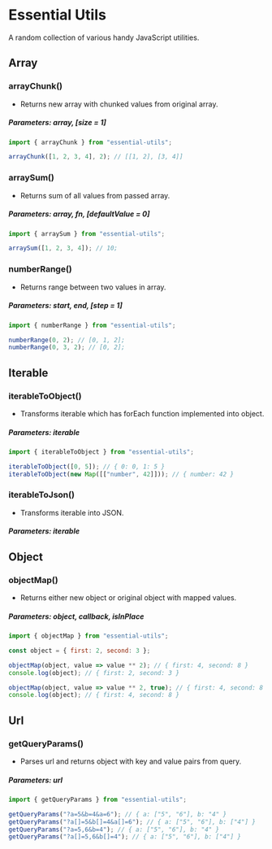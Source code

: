 # Essential Utils

A random collection of various handy JavaScript utilities. 

## Array

### arrayChunk()

- Returns new array with chunked values from original array.

##### Parameters: array, [size = 1]

```js
import { arrayChunk } from "essential-utils";

arrayChunk([1, 2, 3, 4], 2); // [[1, 2], [3, 4]]
```

### arraySum()

- Returns sum of all values from passed array.

##### Parameters: array, fn, [defaultValue = 0]

```js
import { arraySum } from "essential-utils";

arraySum([1, 2, 3, 4]); // 10;
```

### numberRange()

- Returns range between two values in array.

##### Parameters: start, end, [step = 1]

```js
import { numberRange } from "essential-utils";

numberRange(0, 2); // [0, 1, 2];
numberRange(0, 3, 2); // [0, 2];
```

## Iterable

### iterableToObject()

- Transforms iterable which has forEach function implemented into object.

##### Parameters: iterable

```js
import { iterableToObject } from "essential-utils";

iterableToObject([0, 5]); // { 0: 0, 1: 5 }
iterableToObject(new Map([["number", 42]])); // { number: 42 }
```

### iterableToJson()

- Transforms iterable into JSON.

##### Parameters: iterable

## Object

### objectMap()

- Returns either new object or original object with mapped values.

##### Parameters: object, callback, isInPlace

```js
import { objectMap } from "essential-utils";

const object = { first: 2, second: 3 };

objectMap(object, value => value ** 2); // { first: 4, second: 8 }
console.log(object); // { first: 2, second: 3 }

objectMap(object, value => value ** 2, true); // { first: 4, second: 8 }
console.log(object); // { first: 4, second: 8 }
```

## Url

### getQueryParams()

- Parses url and returns object with key and value pairs from query.

##### Parameters: url

```js
import { getQueryParams } from "essential-utils";

getQueryParams("?a=5&b=4&a=6"); // { a: ["5", "6"], b: "4" }
getQueryParams("?a[]=5&b[]=4&a[]=6"); // { a: ["5", "6"], b: ["4"] }
getQueryParams("?a=5,6&b=4"); // { a: ["5", "6"], b: "4" }
getQueryParams("?a[]=5,6&b[]=4"); // { a: ["5", "6"], b: ["4"] }
```
